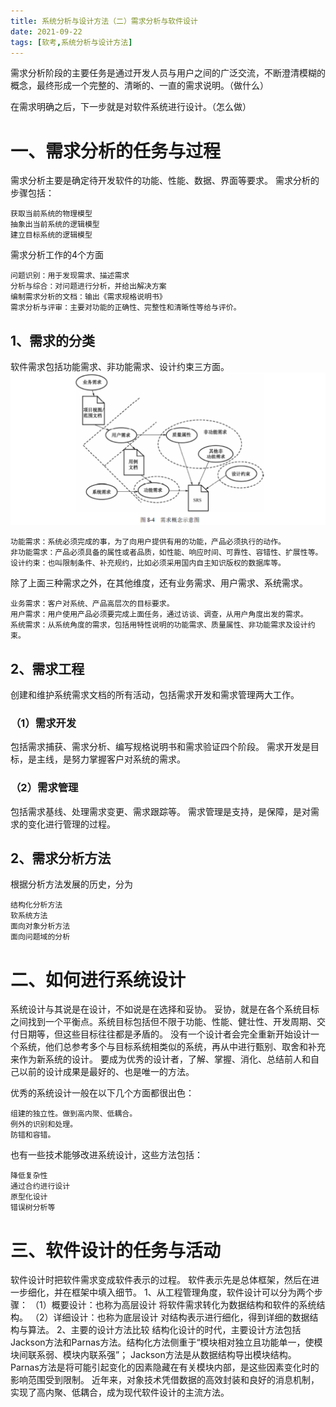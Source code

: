 ```yaml
---
title: 系统分析与设计方法（二）需求分析与软件设计
date: 2021-09-22
tags: [软考,系统分析与设计方法]
---
```


需求分析阶段的主要任务是通过开发人员与用户之间的广泛交流，不断澄清模糊的概念，最终形成一个完整的、清晰的、一直的需求说明。（做什么）

在需求明确之后，下一步就是对软件系统进行设计。（怎么做）

# 一、需求分析的任务与过程
需求分析主要是确定待开发软件的功能、性能、数据、界面等要求。
需求分析的步骤包括：
```
获取当前系统的物理模型
抽象出当前系统的逻辑模型
建立目标系统的逻辑模型
```
需求分析工作的4个方面
```
问题识别：用于发现需求、描述需求
分析与综合：对问题进行分析，并给出解决方案
编制需求分析的文档：输出《需求规格说明书》
需求分析与评审：主要对功能的正确性、完整性和清晰性等给与评价。
```
## 1、需求的分类
软件需求包括功能需求、非功能需求、设计约束三方面。
![](/images/ruankao/5-5.png)
```
功能需求：系统必须完成的事，为了向用户提供有用的功能，产品必须执行的动作。
非功能需求：产品必须具备的属性或者品质，如性能、响应时间、可靠性、容错性、扩展性等。
设计约束：也叫限制条件、补充规约，比如必须采用国内自主知识版权的数据库等。
```
除了上面三种需求之外，在其他维度，还有业务需求、用户需求、系统需求。
```
业务需求：客户对系统、产品高层次的目标要求。
用户需求：用户使用产品必须要完成上面任务，通过访谈、调查，从用户角度出发的需求。
系统需求：从系统角度的需求，包括用特性说明的功能需求、质量属性、非功能需求及设计约束。
```
## 2、需求工程
创建和维护系统需求文档的所有活动，包括需求开发和需求管理两大工作。
### （1）需求开发
包括需求捕获、需求分析、编写规格说明书和需求验证四个阶段。
需求开发是目标，是主线，是努力掌握客户对系统的需求。
### （2）需求管理
包括需求基线、处理需求变更、需求跟踪等。
需求管理是支持，是保障，是对需求的变化进行管理的过程。

## 2、需求分析方法
根据分析方法发展的历史，分为
```
结构化分析方法
软系统方法
面向对象分析方法
面向问题域的分析
```
# 二、如何进行系统设计
系统设计与其说是在设计，不如说是在选择和妥协。
妥协，就是在各个系统目标之间找到一个平衡点。系统目标包括但不限于功能、性能、健壮性、开发周期、交付日期等，但这些目标往往都是矛盾的。
没有一个设计者会完全重新开始设计一个系统，他们总参考多个与目标系统相类似的系统，再从中进行甄别、取舍和补充来作为新系统的设计。
要成为优秀的设计者，了解、掌握、消化、总结前人和自己以前的设计成果是最好的、也是唯一的方法。

优秀的系统设计一般在以下几个方面都很出色：
```
组建的独立性。做到高内聚、低耦合。
例外的识别和处理。
防错和容错。
```
也有一些技术能够改进系统设计，这些方法包括：
```
降低复杂性
通过合约进行设计
原型化设计
错误树分析等
```

# 三、软件设计的任务与活动
软件设计时把软件需求变成软件表示的过程。
软件表示先是总体框架，然后在进一步细化，并在框架中填入细节。
1、从工程管理角度，软件设计可以分为两个步骤：
（1）概要设计：也称为高层设计
将软件需求转化为数据结构和软件的系统结构。
（2）详细设计：也称为底层设计
对结构表示进行细化，得到详细的数据结构与算法。
2、主要的设计方法比较
结构化设计的时代，主要设计方法包括Jackson方法和Parnas方法。结构化方法侧重于“模块相对独立且功能单一，使模块间联系弱、模块内联系强”；
Jackson方法是从数据结构导出模块结构。
Parnas方法是将可能引起变化的因素隐藏在有关模块内部，是这些因素变化时的影响范围受到限制。
近年来，对象技术凭借数据的高效封装和良好的消息机制，实现了高内聚、低耦合，成为现代软件设计的主流方法。